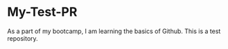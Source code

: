 # My-Test-PR
As a part of my bootcamp, I am learning the basics of Github. This is a test repository.
